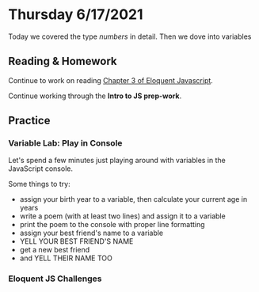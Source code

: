 # Thursday 6/17/2021
Today we covered the type *numbers* in detail. Then we dove into variables 

## Reading & Homework

Continue to work on reading [Chapter 3 of Eloquent Javascript](https://eloquentjavascript.net/03_functions.html).

Continue working through the **Intro to JS prep-work**.

## Practice

### Variable Lab: Play in Console

Let's spend a few minutes just playing around with variables in the JavaScript console.

Some things to try:

- assign your birth year to a variable, then calculate your current age in years
- write a poem (with at least two lines) and assign it to a variable
- print the poem to the console with proper line formatting
- assign your best friend's name to a variable
- YELL YOUR BEST FRIEND'S NAME
- get a new best friend
- and YELL THEIR NAME TOO

### Eloquent JS Challenges
